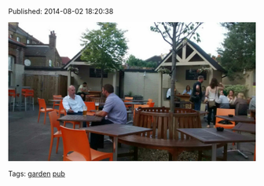 


Published: 2014-08-02 18:20:38

![](93606770087-0.jpg)

Tags: [garden](tag-garden.md) [pub](tag-pub.md)
